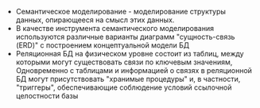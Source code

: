 - Семантическое моделирование - моделирование структуры данных, опирающееся на смысл этих данных.
- В качестве инструмента семантического моделирования используются различные варианты диаграмм "сущность-связь (ERD)" с построением концептуальной модели БД
- Реляционная БД на физическом уровне состоит из таблиц, между которыми могут существовать связи по ключевым значениям, Одновременно с таблицами и информацией о связях в реляционной БД могут присутствовать "хранимые процедуры" и, в частности, "триггеры", обеспечивающие соблюдение условий ссылочной целостности базы